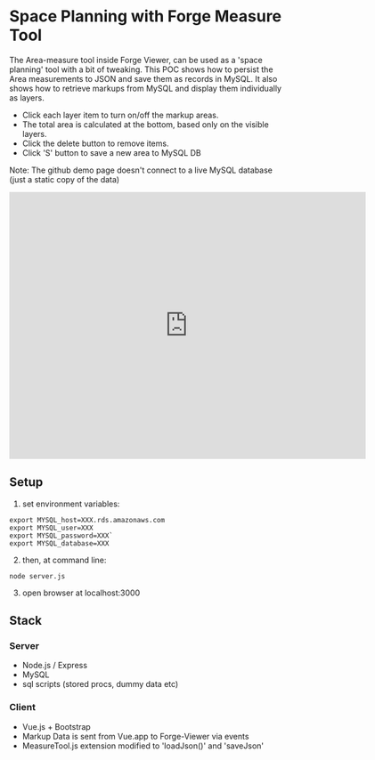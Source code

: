# Space Planning with Forge Measure Tool
The Area-measure tool inside Forge Viewer, can be used as a 'space planning' tool with a bit of tweaking.  This POC shows how to persist the Area measurements to JSON and save them as records in MySQL.  It also shows how to retrieve markups from MySQL and display them individually as layers.


- Click each layer item to turn on/off the markup areas.
- The total area is calculated at the bottom, based only on the visible layers.
- Click the delete button to remove items.
- Click 'S' button to save a new area to MySQL DB

Note: The github demo page doesn't connect to a live MySQL database (just a static copy of the data)

<iframe src="https://player.vimeo.com/video/251750353" width="640" height="480" frameborder="0" webkitallowfullscreen mozallowfullscreen allowfullscreen></iframe>



## Setup


1. set environment variables:

```
export MYSQL_host=XXX.rds.amazonaws.com
export MYSQL_user=XXX
export MYSQL_password=XXX`
export MYSQL_database=XXX
```

2. then, at command line:

``` node server.js ```

3. open browser at localhost:3000

## Stack

### Server

- Node.js / Express
- MySQL 
- sql scripts (stored procs, dummy data etc)


### Client
- Vue.js + Bootstrap
- Markup Data is sent from Vue.app to Forge-Viewer via events
- MeasureTool.js extension modified to 'loadJson()' and 'saveJson' 



